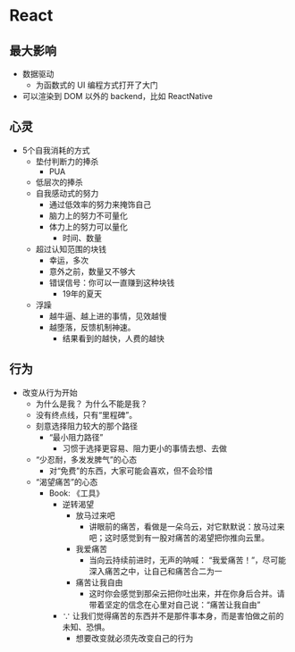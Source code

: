 

# React

## 最大影响
- 数据驱动
  - 为函数式的 UI 编程方式打开了大门
- 可以渲染到 DOM 以外的 backend，比如 ReactNative  

## 心灵
- 5个自我消耗的方式
  - 垫付判断力的捧杀
    - PUA
  - 低层次的捧杀
  - 自我感动式的努力  
    - 通过低效率的努力来掩饰自己
    - 脑力上的努力不可量化
    - 体力上的努力可以量化
      - 时间、数量
  - 超过认知范围的块钱
    - 幸运，多次
    - 意外之前，数量又不够大
    - 错误信号：你可以一直赚到这种块钱
      - 19年的夏天
  - 浮躁
    - 越牛逼、越上进的事情，见效越慢
    - 越堕落，反馈机制神速。
      - 结果看到的越快，人费的越快

## 行为
- 改变从行为开始
  - 为什么是我？ 为什么不能是我？
  - 没有终点线，只有“里程碑”。
  - 刻意选择阻力较大的那个路径
    - “最小阻力路径”
      - 习惯于选择更容易、阻力更小的事情去想、去做
  - “少忍耐，多发发脾气”的心态
    - 对“免费”的东西，大家可能会喜欢，但不会珍惜
  - “渴望痛苦”的心态 
    - Book: 《工具》
      - 逆转渴望
        - 放马过来吧
          - 讲眼前的痛苦，看做是一朵乌云，对它默默说：放马过来吧；这时感觉到有一股对痛苦的渴望把你推向云里。
        - 我爱痛苦
          - 当向云持续前进时，无声的呐喊： “我爱痛苦！”，尽可能深入痛苦之中，让自己和痛苦合二为一
        - 痛苦让我自由
          - 这时你会感觉到那朵云把你吐出来，并在你身后合并。请带着坚定的信念在心里对自己说：“痛苦让我自由”
      - ∵ 让我们觉得痛苦的东西并不是那件事本身，而是害怕做之前的未知、恐惧。
        - 想要改变就必须先改变自己的行为    
